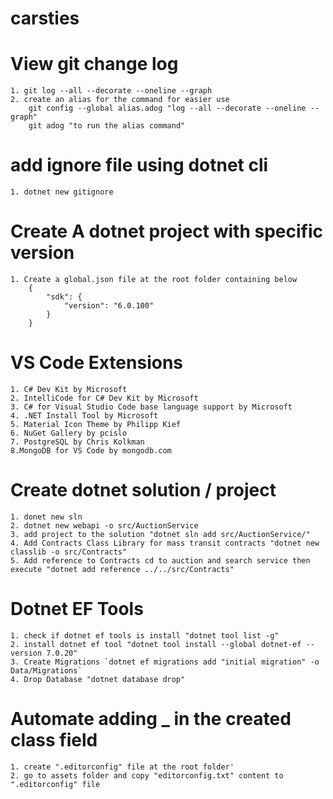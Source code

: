 # carsties


# View git change log
    1. git log --all --decorate --oneline --graph
    2. create an alias for the command for easier use
        git config --global alias.adog "log --all --decorate --oneline --graph"
        git adog "to run the alias command"


# add ignore file using dotnet cli
    1. dotnet new gitignore


# Create A dotnet project with specific version

    1. Create a global.json file at the root folder containing below
        {
            "sdk": {
                "version": "6.0.100"
            }
        }

# VS Code Extensions
    1. C# Dev Kit by Microsoft
    2. IntelliCode for C# Dev Kit by Microsoft
    3. C# for Visual Studio Code base language support by Microsoft
    4. .NET Install Tool by Microsoft
    5. Material Icon Theme by Philipp Kief
    6. NuGet Gallery by pcislo
    7. PostgreSQL by Chris Kolkman
    8.MongoDB for VS Code by mongodb.com


# Create dotnet solution / project
    1. donet new sln
    2. dotnet new webapi -o src/AuctionService
    3. add project to the solution "dotnet sln add src/AuctionService/"
    4. Add Contracts Class Library for mass transit contracts "dotnet new classlib -o src/Contracts"
    5. Add reference to Contracts cd to auction and search service then execute "dotnet add reference ../../src/Contracts"

# Dotnet EF Tools
    1. check if dotnet ef tools is install "dotnet tool list -g"
    2. install dotnet ef tool "dotnet tool install --global dotnet-ef --version 7.0.20"
    3. Create Migrations `dotnet ef migrations add "initial migration" -o Data/Migrations`
    4. Drop Database "dotnet database drop"

# Automate adding _ in the created class field
    1. create ".editorconfig" file at the root folder'
    2. go to assets folder and copy "editorconfig.txt" content to ".editorconfig" file